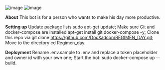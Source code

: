 ![image](https://user-images.githubusercontent.com/89480428/144661067-b38e6a2a-d0ef-4683-abcb-f0481a79edc7.png) ![image](https://user-images.githubusercontent.com/89480428/144661136-8c44d95b-20b3-483a-8071-801f8f29a077.png)

**About**
This bot is for a person who wants to make his day more productive.

**Setting up**
Update package lists sudo apt-get update;
Make sure Git and docker-compose are installed apt-get install git docker-compose -y;
Clone this repo via git clone https://github.com/DocXadcon/REGIMEN_DAY.git;
Move to the directory cd Regimen_day.

**Deployment**
Rename .env.sample to .env and replace a token placeholder and owner id with your own one;
Start the bot: sudo docker-compose up --build.
